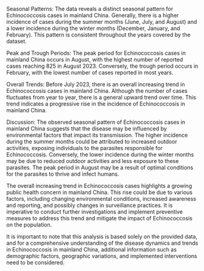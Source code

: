 Seasonal Patterns:
The data reveals a distinct seasonal pattern for Echinococcosis cases in mainland China. Generally, there is a higher incidence of cases during the summer months (June, July, and August) and a lower incidence during the winter months (December, January, and February). This pattern is consistent throughout the years covered by the dataset.

Peak and Trough Periods:
The peak period for Echinococcosis cases in mainland China occurs in August, with the highest number of reported cases reaching 825 in August 2023. Conversely, the trough period occurs in February, with the lowest number of cases reported in most years.

Overall Trends:
Before July 2023, there is an overall increasing trend in Echinococcosis cases in mainland China. Although the number of cases fluctuates from year to year, there is a general upward trend over time. This trend indicates a progressive rise in the incidence of Echinococcosis in mainland China.

Discussion:
The observed seasonal pattern of Echinococcosis cases in mainland China suggests that the disease may be influenced by environmental factors that impact its transmission. The higher incidence during the summer months could be attributed to increased outdoor activities, exposing individuals to the parasites responsible for Echinococcosis. Conversely, the lower incidence during the winter months may be due to reduced outdoor activities and less exposure to these parasites. The peak period in August may be a result of optimal conditions for the parasites to thrive and infect humans.

The overall increasing trend in Echinococcosis cases highlights a growing public health concern in mainland China. This rise could be due to various factors, including changing environmental conditions, increased awareness and reporting, and possibly changes in surveillance practices. It is imperative to conduct further investigations and implement preventive measures to address this trend and mitigate the impact of Echinococcosis on the population.

It is important to note that this analysis is based solely on the provided data, and for a comprehensive understanding of the disease dynamics and trends in Echinococcosis in mainland China, additional information such as demographic factors, geographic variations, and implemented interventions need to be considered.